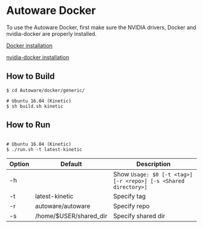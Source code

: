 # Autoware Docker
To use the Autoware Docker, first make sure the NVIDIA drivers, Docker and nvidia-docker are properly installed.

[Docker installation](https://docs.docker.com/engine/installation/linux/docker-ce/ubuntu/)


[nvidia-docker installation](https://github.com/NVIDIA/nvidia-docker)

## How to Build
```
$ cd Autoware/docker/generic/

# Ubuntu 16.04 (Kinetic)
$ sh build.sh kinetic
```

## How to Run
```

# Ubuntu 16.04 (Kinetic)
$ ./run.sh -t latest-kinetic
```

|Option|Default|Description|
|---|---|---|
|-h||Show `Usage: $0 [-t <tag>] [-r <repo>] [-s <Shared directory>]`|
|-t|latest-kinetic|Specify tag|
|-r|autoware/autoware|Specify repo|
|-s|/home/$USER/shared_dir|Specify shared dir|
